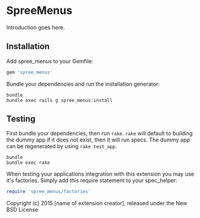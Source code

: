 SpreeMenus
==========

Introduction goes here.

Installation
------------

Add spree_menus to your Gemfile:

```ruby
gem 'spree_menus'
```

Bundle your dependencies and run the installation generator:

```shell
bundle
bundle exec rails g spree_menus:install
```

Testing
-------

First bundle your dependencies, then run `rake`. `rake` will default to building the dummy app if it does not exist, then it will run specs. The dummy app can be regenerated by using `rake test_app`.

```shell
bundle
bundle exec rake
```

When testing your applications integration with this extension you may use it's factories.
Simply add this require statement to your spec_helper:

```ruby
require 'spree_menus/factories'
```

Copyright (c) 2015 [name of extension creator], released under the New BSD License
